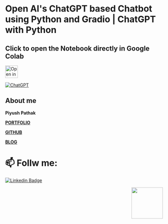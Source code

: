 # Open AI's ChatGPT based Chatbot using Python and Gradio | ChatGPT with Python

## Click to open the Notebook directly in Google Colab
<!-- [![Open In Colab](https://colab.research.google.com/assets/colab-badge.svg)](https://colab.research.google.com/github/bhattbhavesh91/chatgpt-chatbot/blob/main/chatgpt-chatbot-notebook.ipynb)
 -->
 
<a href="https://colab.research.google.com/github/bhattbhavesh91/chatgpt-chatbot/blob/main/chatgpt-chatbot-notebook.ipynb" target="_blank"><img height="40" alt="Open in Colab" src = "https://colab.research.google.com/assets/colab-badge.svg"></a>

[![ChatGPT
](http://img.youtube.com/vi/LB4MVdpajsU/0.jpg)](http://www.youtube.com/watch?v=LB4MVdpajsU)



## About me

**Piyush Pathak**

[**PORTFOLIO**](https://anirudhrapathak3.wixsite.com/piyush)

[**GITHUB**](https://github.com/piyushpathak03)

[**BLOG**](https://medium.com/@piyushpathak03)


# 📫 Follw me: 

[![Linkedin Badge](https://img.shields.io/badge/-PiyushPathak-blue?style=flat-square&logo=Linkedin&logoColor=white&link=https://www.linkedin.com/in/piyushpathak03/)](https://www.linkedin.com/in/piyushpathak03/)

<p  align="right"><img height="100" src = "https://media.giphy.com/media/l3URDstnIjBNY7rwLB/giphy.gif"></p>
